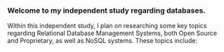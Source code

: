 ### Welcome to my independent study regarding databases.
Within this independent study, I plan on researching some key topics regarding Relational Database Management Systems, both Open Source and Proprietary, as well as NoSQL systems.
These topics include:
